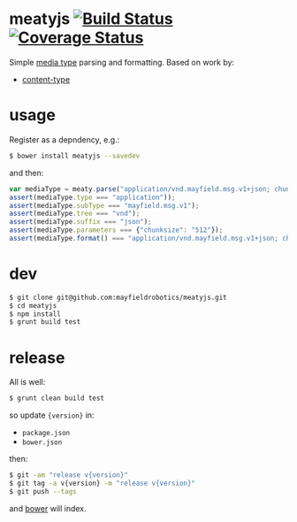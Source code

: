 # meatyjs [![Build Status](https://travis-ci.org/mayfieldrobotics/meatyjs.svg)](https://travis-ci.org/mayfieldrobotics/meatyjs) [![Coverage Status](https://coveralls.io/repos/mayfieldrobotics/meatyjs/badge.svg?branch=master)](https://coveralls.io/r/mayfieldrobotics/meatyjs?branch=master)

Simple [media type](https://tools.ietf.org/html/rfc6838) parsing and formatting. Based on work by:

* [content-type](https://github.com/jshttp/content-type)

# usage

Register as a depndency, e.g.:

```bash
$ bower install meatyjs --savedev
```

and then:

```javascript
var mediaType = meaty.parse("application/vnd.mayfield.msg.v1+json; chunksize=512");
assert(mediaType.type === "application"));
assert(mediaType.subType === "mayfield.msg.v1");
assert(mediaType.tree === "vnd");
assert(mediaType.suffix === "json");
assert(mediaType.parameters === {"chunksize": "512"});
assert(mediaType.format() === "application/vnd.mayfield.msg.v1+json; chunksize=512");
```

# dev

```bash
$ git clone git@github.com:mayfieldrobotics/meatyjs.git
$ cd meatyjs
$ npm install
$ grunt build test
```

# release

All is well:

```bash
$ grunt clean build test
```

so update `{version}` in:

* `package.json`
* `bower.json`

then:

``` bash
$ git -am "release v{version}"
$ git tag -a v{version} -m "release v{version}"
$ git push --tags
```

and [bower](http://bower.io/search/?q=meaty.js) will index.
